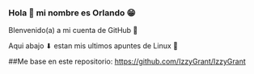 ### Hola 👋 mi nombre es Orlando 😁

BIenvenido(a) a mi cuenta de GitHub 🙌



Aqui abajo ⬇ estan mis ultimos apuntes de Linux 🤗


##Me base en este repositorio: https://github.com/IzzyGrant/IzzyGrant
